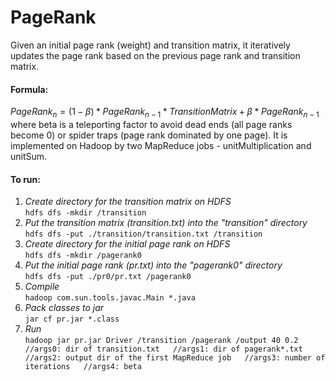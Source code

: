 # PageRank
Given an initial page rank (weight) and transition matrix, it iteratively updates the page rank based on the previous page rank and transition matrix.  
#### Formula:  
$PageRank_{n} = (1-\beta) * PageRank_{n-1} * TransitionMatrix + \beta * PageRank_{n-1}$  
where beta is a teleporting factor to avoid dead ends (all page ranks become 0) or spider traps (page rank dominated by one page). It is implemented on Hadoop by two MapReduce jobs - unitMultiplication and unitSum.  
#### To run:
1. *Create directory for the transition matrix on HDFS*  
`hdfs dfs -mkdir /transition`  
2. *Put the transition matrix (transition.txt) into the "transition" directory*  
`hdfs dfs -put ./transition/transition.txt /transition`  
3. *Create directory for the initial page rank on HDFS*  
`hdfs dfs -mkdir /pagerank0`  
4. *Put the initial page rank (pr.txt) into the "pagerank0" directory*  
`hdfs dfs -put ./pr0/pr.txt /pagerank0`  
5. *Compile*  
`hadoop com.sun.tools.javac.Main *.java`  
6. *Pack classes to jar*  
`jar cf pr.jar *.class`  
7. *Run*  
`hadoop jar pr.jar Driver /transition /pagerank /output 40 0.2  
//args0: dir of transition.txt  
//args1: dir of pagerank*.txt  
//args2: output dir of the first MapReduce job  
//args3: number of iterations  
//args4: beta
`